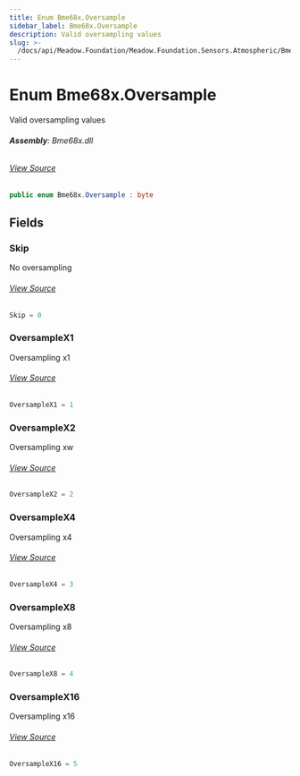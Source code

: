 ```yaml
---
title: Enum Bme68x.Oversample
sidebar_label: Bme68x.Oversample
description: Valid oversampling values
slug: >-
  /docs/api/Meadow.Foundation/Meadow.Foundation.Sensors.Atmospheric/Bme68x.Oversample
---
```

# Enum Bme68x.Oversample
Valid oversampling values

###### **Assembly**: Bme68x.dll
###### [View Source](https://github.com/WildernessLabs/Meadow.Foundation.git/blob/develop/Source/Meadow.Foundation.Peripherals/Sensors.Atmospheric.Bme68x/Driver/Bme68x.Oversample.cs#L16)
```csharp title="Declaration"
public enum Bme68x.Oversample : byte
```
## Fields
### Skip
No oversampling
###### [View Source](https://github.com/WildernessLabs/Meadow.Foundation.git/blob/develop/Source/Meadow.Foundation.Peripherals/Sensors.Atmospheric.Bme68x/Driver/Bme68x.Oversample.cs#L21)
```csharp title="Declaration"
Skip = 0
```
### OversampleX1
Oversampling x1
###### [View Source](https://github.com/WildernessLabs/Meadow.Foundation.git/blob/develop/Source/Meadow.Foundation.Peripherals/Sensors.Atmospheric.Bme68x/Driver/Bme68x.Oversample.cs#L25)
```csharp title="Declaration"
OversampleX1 = 1
```
### OversampleX2
Oversampling xw
###### [View Source](https://github.com/WildernessLabs/Meadow.Foundation.git/blob/develop/Source/Meadow.Foundation.Peripherals/Sensors.Atmospheric.Bme68x/Driver/Bme68x.Oversample.cs#L29)
```csharp title="Declaration"
OversampleX2 = 2
```
### OversampleX4
Oversampling x4
###### [View Source](https://github.com/WildernessLabs/Meadow.Foundation.git/blob/develop/Source/Meadow.Foundation.Peripherals/Sensors.Atmospheric.Bme68x/Driver/Bme68x.Oversample.cs#L33)
```csharp title="Declaration"
OversampleX4 = 3
```
### OversampleX8
Oversampling x8
###### [View Source](https://github.com/WildernessLabs/Meadow.Foundation.git/blob/develop/Source/Meadow.Foundation.Peripherals/Sensors.Atmospheric.Bme68x/Driver/Bme68x.Oversample.cs#L37)
```csharp title="Declaration"
OversampleX8 = 4
```
### OversampleX16
Oversampling x16
###### [View Source](https://github.com/WildernessLabs/Meadow.Foundation.git/blob/develop/Source/Meadow.Foundation.Peripherals/Sensors.Atmospheric.Bme68x/Driver/Bme68x.Oversample.cs#L41)
```csharp title="Declaration"
OversampleX16 = 5
```
